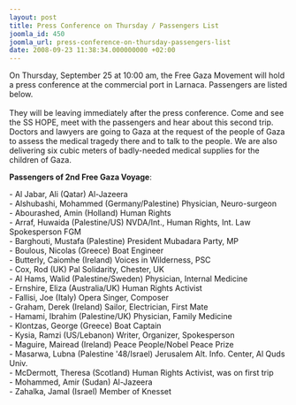 ```yaml
---
layout: post
title: Press Conference on Thursday / Passengers List
joomla_id: 450
joomla_url: press-conference-on-thursday-passengers-list
date: 2008-09-23 11:38:34.000000000 +02:00
---
```

<p>On Thursday, September 25 at 10:00 am, the Free Gaza Movement will hold a press conference at the commercial port in Larnaca. Passengers are listed below.<br />&nbsp;<br />They will be leaving immediately after the press conference. Come and see the SS HOPE, meet with the passengers and hear about this second trip. Doctors and lawyers are going to Gaza at the request of the people of Gaza to assess the medical tragedy there and to talk to the people. We are also delivering&nbsp;six cubic meters of badly-needed medical supplies for the children of Gaza.</p><p><strong>Passengers of 2nd Free Gaza Voyage</strong>:</p><p>- Al Jabar, Ali (Qatar) Al-Jazeera<br />- Alshubashi, Mohammed (Germany/Palestine) Physician, Neuro-surgeon<br />- Abourashed, Amin (Holland) Human Rights <br />- Arraf, Huwaida (Palestine/US) NVDA/Int., Human Rights, Int. Law Spokesperson FGM<br />- Barghouti, Mustafa (Palestine) President Mubadara Party, MP<br />- Boulous, Nicolas (Greece) Boat Engineer<br />- Butterly, Caiomhe (Ireland) Voices in Wilderness, PSC<br />- Cox, Rod (UK) Pal Solidarity, Chester, UK<br />- Al Hams, Walid (Palestine/Sweden) Physician, Internal Medicine<br />- Ernshire, Eliza (Australia/UK) Human Rights Activist<br />- Fallisi, Joe (Italy) Opera Singer, Composer<br />- Graham, Derek (Ireland) Sailor, Electrician, First Mate<br />- Hamami, Ibrahim (Palestine/UK) Physician, Family Medicine<br />- Klontzas, George (Greece) Boat Captain <br />- Kysia, Ramzi (US/Lebanon) Writer, Organizer, Spokesperson<br />- Maguire, Mairead (Ireland) Peace People/Nobel Peace Prize<br />- Masarwa, Lubna (Palestine '48/Israel) Jerusalem Alt. Info. Center, Al Quds Univ.<br />- McDermott, Theresa (Scotland) Human Rights Activist, was on first trip<br />- Mohammed, Amir (Sudan) Al-Jazeera<br />- Zahalka, Jamal (Israel) Member of Knesset</p><p>&nbsp;</p><p><a href=""></a></p>
